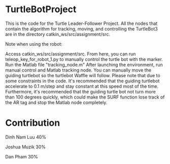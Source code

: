 # TurtleBotProject

This is the code for the Turtle Leader-Follower Project. All the nodes that contain the algorithm for tracking, moving, and controlling the TurtleBot3 are in the directory catkin_ws/src/assignment/src.

Note when using the robot:

Access catkin_ws/src/assignment/src. From here, you can run teleop_key_for_robot_1.py to manually control the turtle bot with the marker. 
Run the Matlab file "tracking_node.m"
After launching the environment, run manual control and Matlab tracking node. You can manually move the guiding turtlebot so the turtlebot Waffle will follow. 
Please note that due to some constraints in the code. It's recommended that the guiding turtlebot accelerate to 0.1 m/step and stay constant at this speed most of the time. 
Furthermore, it's recommended that the guiding turtle bot not turn more than 100 degrees quickly, which could make the SURF function lose track of the AR tag and stop the Matlab node completely. 

# Contribution

Dinh Nam Luu 40%

Joshua Muzik 30%

Dan Pham 30%

 
